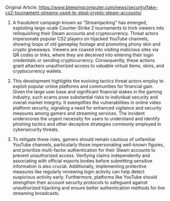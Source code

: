 Original Article: https://www.bleepingcomputer.com/news/security/fake-cs2-tournament-streams-used-to-steal-crypto-steam-accounts/

1) A fraudulent campaign known as "Streamjacking" has emerged, exploiting large-scale Counter-Strike 2 tournaments to trick viewers into relinquishing their Steam accounts and cryptocurrency. Threat actors impersonate popular CS2 players on hijacked YouTube channels, showing loops of old gameplay footage and promoting phony skin and crypto giveaways. Viewers are coaxed into visiting malicious sites via QR codes or links, where they are deceived into entering their login credentials or sending cryptocurrency. Consequently, these actions grant attackers unauthorized access to valuable virtual items, skins, and cryptocurrency wallets.

2) This development highlights the evolving tactics threat actors employ to exploit popular online platforms and communities for financial gain. Given the large user base and significant financial stakes in the gaming industry, such scams pose substantial risks to individual security and overall market integrity. It exemplifies the vulnerabilities in online video platform security, signaling a need for enhanced vigilance and security measures among gamers and streaming services. The incident underscores the urgent necessity for users to understand and identify phishing tactics and other deceptive strategies commonly employed in cybersecurity threats.

3) To mitigate these risks, gamers should remain cautious of unfamiliar YouTube channels, particularly those impersonating well-known figures, and prioritize multi-factor authentication for their Steam accounts to prevent unauthorized access. Verifying claims independently and associating with official esports bodies before submitting sensitive information is also crucial. Additionally, implementing protective measures like regularly reviewing login activity can help detect suspicious activity early. Furthermore, platforms like YouTube should strengthen their account security protocols to safeguard against unauthorized hijacking and ensure better authentication methods for live streaming broadcasts.